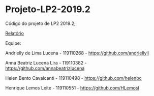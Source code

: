 # Projeto-LP2-2019.2
Código do projeto de LP2 2019.2;

[Relatório](https://docs.google.com/document/d/1lKpAprvrQRYBRwtsgu-bkbc6MNeAawkZYcd8vhBJ4Xc/edit?usp=sharing)

Equipe:

Andrielly de Lima Lucena - 119110268 - https://github.com/andriellyll

Anna Beatriz Lucena Lira - 119110382 - https://github.com/annabeatrizlucena

Helen Bento Cavalcanti - 119110498 - https://github.com/helenbc

Henrique Lemos Leite - 119110551 - https://github.com/HLemosl

